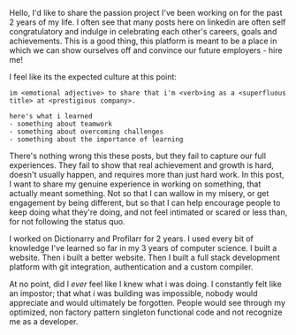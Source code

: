 Hello, I'd like to share the passion project I've been working on for the past 2 years of my life. I often see that many posts here on linkedin are often self congratulatory and indulge in celebrating each other's careers, goals and achievements. This is a good thing, this platform is meant to be a place in which we can show ourselves off and convince our future employers - hire me! 

I feel like its the expected culture at this point:

```
im <emotional adjective> to share that i'm <verb>ing as a <superfluous title> at <prestigious company>.

here's what i learned
- something about teamwork
- something about overcoming challenges
- something about the importance of learning
```

There's nothing wrong this these posts, but they fail to capture our full experiences. They fail to show that real achievement and growth is hard, doesn't usually happen, and requires more than just hard work. In this post, I want to share my genuine experience in working on something, that actually meant something. Not so that I can wallow in my misery, or get engagement by being different, but so that I can help encourage people to keep doing what they're doing, and not feel intimated or scared or less than, for not following the status quo. 

I worked on Dictionarry and Profilarr for 2 years. I used every bit of knowledge I've learned so far in my 3 years of computer science. I built a website. Then i built a better website. Then I built a full stack development platform with git integration, authentication and a custom compiler. 

At no point, did I *ever* feel like I knew what i was doing. I constantly felt like an impostor; that what i was building was impossible, nobody would appreciate and would ultimately be forgotten. People would see through my optimized, non factory pattern singleton functional code and not recognize me as a developer. 